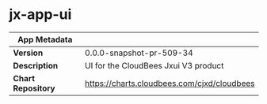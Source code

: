 # jx-app-ui

|App Metadata||
|---|---|
| **Version** | 0.0.0-snapshot-pr-509-34 |
| **Description** | UI for the CloudBees Jxui V3 product |
| **Chart Repository** | https://charts.cloudbees.com/cjxd/cloudbees |
